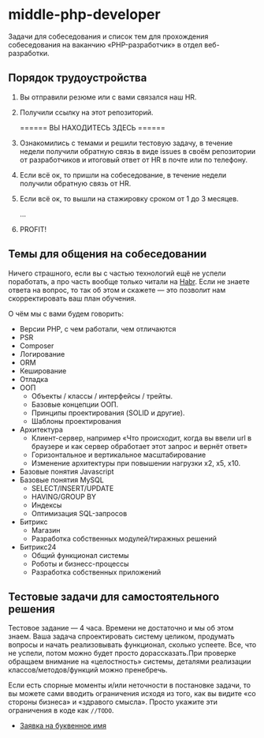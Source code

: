# middle-php-developer
Задачи для собеседования и список тем для прохождения собеседования на ваканчию «PHP-разработчик» в отдел веб-разработки.

## Порядок трудоустройства  
1. Вы отправили резюме или с вами связался наш HR.
2. Получили ссылку на этот репозиторий.

   ====== ВЫ НАХОДИТЕСЬ ЗДЕСЬ ======

3. Ознакомились с темами и решили тестовую задачу, в течение недели получили обратную связь в виде issues в своём репозитории от разработчиков и итоговый ответ от HR в почте или по телефону.
4. Если всё ок, то пришли на собеседование, в течение недели получили обратную связь от HR.
6. Если всё ок, то вышли на стажировку сроком от 1 до 3 месяцев.

   …

7. PROFIT!

## Темы для общения на собеседовании
Ничего страшного, если вы с частью технологий ещё не успели поработать, а про часть вообще только читали на [Habr](https://habr.com/hub/php/). Если не знаете ответа на вопрос, то так об этом и скажете — это позволит нам скорректировать ваш план обучения.

О чём мы с вами будем говорить:
- Версии PHP, с чем работали, чем отличаются
- PSR
- Composer
- Логирование
- ORM
- Кеширование
- Отладка
- ООП
  - Объекты / классы / интерфейсы / трейты.
  - Базовые концепции ООП.
  - Принципы проектирования (SOLID и другие).
  - Шаблоны проектирования
- Архитектура 
  - Клиент-сервер, например «Что происходит, когда вы ввели url в браузере и как сервер обработает этот запрос и вернёт ответ»
  - Горизонтальное и вертикальное масштабирование
  - Изменение архитектуры при повышении нагрузки х2, х5, х10.
- Базовые понятия Javascript
- Базовые понятия MySQL
  - SELECT/INSERT/UPDATE
  - HAVING/GROUP BY
  - Индексы
  - Оптимизация SQL-запросов
- Битрикс 
  - Магазин
  - Разработка собственных модулей/тиражных решений 
- Битрикс24
  - Общий функционал системы
  - Роботы и бизнесс-процессы
  - Разработка собственных приложений

## Тестовые задачи для самостоятельного решения

Тестовое задание — 4 часа. Времени не достаточно и мы об этом знаем. Ваша задача спроектировать систему целиком, продумать вопросы и начать реализовывать функционал, сколько успеете. Все, что не успели, потом можно будет просто дорассказать.При проверке обращаем внимание на «целостность» системы, деталями реализации классов/методов/функций можно пренебречь.

Если есть спорные моменты и/или неточности в постановке задачи, то вы можете сами вводить ограничения исходя из того, как вы видите  «со стороны бизнеса» и «здравого смысла». Просто укажите эти ограничения в коде как `//TODO`.


- [Заявка на буквенное имя](https://github.com/rarus/middle-php-developer/blob/master/task01-name.md)
